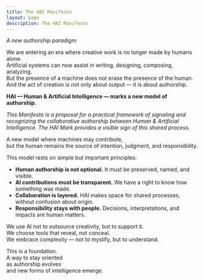 ```yaml
---
title: The HAI Manifesto
layout: page
description: The HAI Manifesto
---
```


*A new authorship paradigm*

We are entering an era where creative work is no longer made by humans alone.  
Artificial systems can now assist in writing, designing, composing, analyzing.  
But the presence of a machine does not erase the presence of the human.  
And the act of creation is not only about output — it is about authorship.

**HAI — Human & Artificial Intelligence — marks a new model of authorship.** 
 

*This Manifesto is a proposal for a practical framework of signaling and recognizing the collaborative authorship between Human & Artificial Intelligence. The HAI Mark provides a visible sign of this shared process.* 
 

A new model where machines may contribute,   
but the human remains the source of intention, judgment, and responsibility.

This model rests on simple but important principles:

- **Human authorship is not optional.** It must be preserved, named, and visible.  
- **AI contributions must be transparent.** We have a right to know how something was made.  
- **Collaboration is layered.** HAI makes space for shared processes, without confusion about origin.  
- **Responsibility stays with people.** Decisions, interpretations, and impacts are human matters.

We use AI not to outsource creativity, but to support it.  
We choose tools that reveal, not conceal.  
We embrace complexity — not to mystify, but to understand.  

This is a foundation.  
A way to stay oriented  
as authorship evolves  
and new forms of intelligence emerge.
